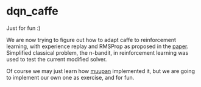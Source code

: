 # dqn_caffe

Just for fun :)

We are now trying to figure out how to adapt caffe to reinforcement learning, with experience replay and RMSProp as proposed in the [paper](http://www.cs.toronto.edu/~vmnih/docs/dqn.pdf). Simplified classical problem, the n-bandit, in reinforcement learning was used to test the current modified solver.

Of course we may just learn how [muupan](https://github.com/muupan/dqn-in-the-caffe) implemented it, but we are going to implement our own one as exercise, and for fun.
